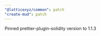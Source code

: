 ```yaml
---
"@latticexyz/common": patch
"create-mud": patch
---
```


Pinned prettier-plugin-solidity version to 1.1.3
